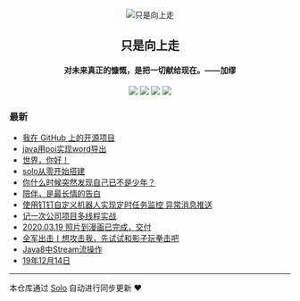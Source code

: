 <p align="center"><img alt="只是向上走" src="https://static.b3log.org/images/brand/solo-32.png"></p><h2 align="center">
只是向上走
</h2>

<h4 align="center">对未来真正的慷慨，是把一切献给现在。——加缪</h4>
<p align="center"><a title="只是向上走" target="_blank" href="https://github.com/carrylee99/solo-blog"><img src="https://img.shields.io/github/last-commit/carrylee99/solo-blog.svg?style=flat-square&color=FF9900"></a>
<a title="GitHub repo size in bytes" target="_blank" href="https://github.com/carrylee99/solo-blog"><img src="https://img.shields.io/github/repo-size/carrylee99/solo-blog.svg?style=flat-square"></a>
<a title="Solo Version" target="_blank" href="https://github.com/88250/solo/releases"><img src="https://img.shields.io/badge/solo-4.3.0-f1e05a.svg?style=flat-square&color=blueviolet"></a>
<a title="Hits" target="_blank" href="https://github.com/88250/hits"><img src="https://hits.b3log.org/carrylee99/solo-blog.svg"></a></p>

### 最新

* [我在 GitHub 上的开源项目](https://www.liandacj.com/my-github-repos)
* [java用poi实现word导出](https://www.liandacj.com/articles/2020/08/21/1597974756527.html)
* [世界，你好！](https://www.liandacj.com/hello-solo)
* [solo从零开始搭建](https://www.liandacj.com/articles/2020/08/20/1597925238935.html)
* [你什么时候突然发现自己已不是少年？](https://www.liandacj.com/articles/2020/04/02/1585835463588.html)
* [陪伴，是最长情的告白](https://www.liandacj.com/articles/2020/03/28/0613.html)
* [使用钉钉自定义机器人实现定时任务监控 异常消息推送](https://www.liandacj.com/articles/2020/03/24/1584979951967.html)
* [记一次公司项目多线程实战](https://www.liandacj.com/articles/2020/03/22/1584852859835.html)
* [2020.03.19 照片到漫画已完成，交付](https://www.liandacj.com/articles/2020/03/19/1584612338264.html)
* [全军出击丨想攻击我，先试试和影子玩拳击吧](https://www.liandacj.com/articles/2020/03/19/1584583741583.html)
* [Java8中Stream流操作](https://www.liandacj.com/articles/2020/01/15/1579072236046.html)
* [19年12月14日](https://www.liandacj.com/articles/2019/12/14/1576292039533.html)



---

本仓库通过 [Solo](https://github.com/88250/solo) 自动进行同步更新 ❤️ 